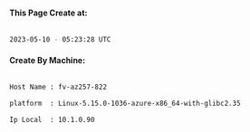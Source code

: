 
   
#### This Page Create at:

```bash

2023-05-10 - 05:23:28 UTC

```

#### Create By Machine:

```bash

Host Name : fv-az257-822

platform  : Linux-5.15.0-1036-azure-x86_64-with-glibc2.35

Ip Local  : 10.1.0.90

```

